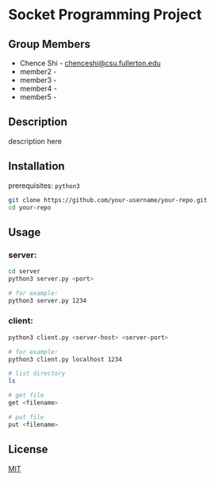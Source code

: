 # Socket Programming Project

## Group Members

- Chence Shi - <chenceshi@csu.fullerton.edu>
- member2 - <email>
- member3 - <email>
- member4 - <email>
- member5 - <email>

## Description

description here

## Installation
prerequisites:
`python3`

```bash
git clone https://github.com/your-username/your-repo.git
cd your-repo
```

## Usage

### server:

```bash
cd server
python3 server.py <port>

# for example:
python3 server.py 1234
```
### client:

```bash
python3 client.py <server-host> <server-port>

# for example:
python3 client.py localhost 1234

# list directory
ls

# get file
get <filename>

# put file
put <filename>
```

## License

[MIT](https://choosealicense.com/licenses/mit/)

